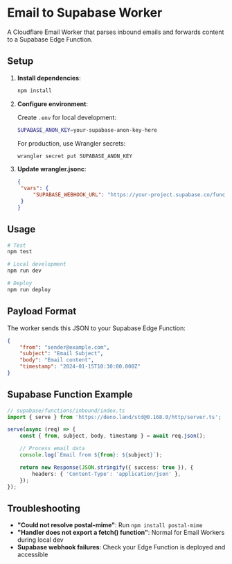 # Email to Supabase Worker

A Cloudflare Email Worker that parses inbound emails and forwards content to a Supabase Edge Function.

## Setup

1. **Install dependencies**:

   ```bash
   npm install
   ```

2. **Configure environment**:

   Create `.env` for local development:

   ```bash
   SUPABASE_ANON_KEY=your-supabase-anon-key-here
   ```

   For production, use Wrangler secrets:

   ```bash
   wrangler secret put SUPABASE_ANON_KEY
   ```

3. **Update wrangler.jsonc**:
   ```json
   {
   	"vars": {
   		"SUPABASE_WEBHOOK_URL": "https://your-project.supabase.co/functions/v1/inbound"
   	}
   }
   ```

## Usage

```bash
# Test
npm test

# Local development
npm run dev

# Deploy
npm run deploy
```

## Payload Format

The worker sends this JSON to your Supabase Edge Function:

```json
{
	"from": "sender@example.com",
	"subject": "Email Subject",
	"body": "Email content",
	"timestamp": "2024-01-15T10:30:00.000Z"
}
```

## Supabase Function Example

```typescript
// supabase/functions/inbound/index.ts
import { serve } from 'https://deno.land/std@0.168.0/http/server.ts';

serve(async (req) => {
	const { from, subject, body, timestamp } = await req.json();

	// Process email data
	console.log(`Email from ${from}: ${subject}`);

	return new Response(JSON.stringify({ success: true }), {
		headers: { 'Content-Type': 'application/json' },
	});
});
```

## Troubleshooting

- **"Could not resolve postal-mime"**: Run `npm install postal-mime`
- **"Handler does not export a fetch() function"**: Normal for Email Workers during local dev
- **Supabase webhook failures**: Check your Edge Function is deployed and accessible
